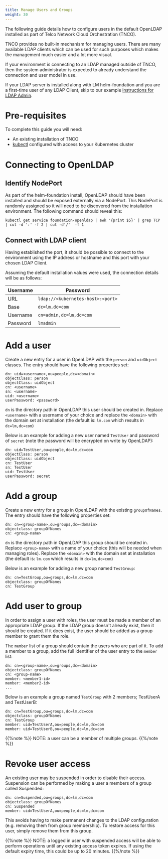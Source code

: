 ```yaml
---
title: Manage Users and Groups
weight: 30
---
```


The following guide details how to configure users in the default OpenLDAP installed as part of Telco Network Cloud Orchestration (TNCO). 

TNCO provides no built-in mechanism for managing users. There are many available LDAP clients which can be used for such purposes which makes the management much easier and a lot more visual.

If your environment is connecting to an LDAP managed outside of TNCO, then the system administrator is expected to already understand the connection and user model in use.

If your LDAP server is installed along with LM helm-foundation and you are a first-time user of any LDAP Client, skip to our example [instructions for LDAP Admin](/user-guides/administration/security/users-ldap-admin).

# Pre-requisites

To complete this guide you will need:

- An existing installation of TNCO
- [kubectl](https://kubernetes.io/docs/tasks/tools/install-kubectl/) configured with access to your Kubernetes cluster

# Connecting to OpenLDAP

## Identify NodePort

As part of the helm-foundation install, OpenLDAP should have been installed and should be exposed externally via a NodePort. This NodePort is randomly assigned so it will need to be discovered from the installation environment. The following command should reveal this:
 
```
kubectl get service foundation-openldap | awk '{print $5}' | grep TCP | cut -d ':' -f 2 | cut -d'/'  -f 1
```
 
##  Connect with LDAP client

Having established the port, it should be possible to connect to the environment using the IP address or hostname and this port with your chosen LDAP Client.  

Assuming the default installation values were used, the connection details will be as follows:

| Username | Password                          |
| -------- | --------------------------------- |
| URL      | `ldap://<kubernetes-host>:<port>` |
| Base     | `dc=lm,dc=com`                    |
| Username | `cn=admin,dc=lm,dc=com`           |
| Password | `lmadmin`                         |

# Add a user

Create a new entry for a user in OpenLDAP with the `person` and `uidObject` classes. The entry should have the following properties set:

```
dn: uid=<username>,ou=people,dc=<domain>
objectClass: person
objectClass: uidObject
cn: <username>
sn: <username>
uid: <username>
userPassword: <password>
```

`dn` is the directory path in OpenLDAP this user should be created in. Replace `<username>` with a username of your choice and replace the `<domain>` with the domain set at installation (the default is: `lm.com` which results in `dc=lm,dc=com`)

Below is an example for adding a new user named `TestUser` and password of `secret` (note the password will be encrypted on write by OpenLDAP):

```
dn: uid=TestUser,ou=people,dc=lm,dc=com
objectClass: person
objectClass: uidObject
cn: TestUser
sn: TestUser
uid: TestUser
userPassword: secret
```

# Add a group

Create a new entry for a group in OpenLDAP with the existing `groupOfNames`. The entry should have the following properties set:

```
dn: cn=<group-name>,ou=groups,dc=<domain>
objectclass: groupOfNames
cn: <group-name>
```

`dn` is the directory path in OpenLDAP this group should be created in. Replace `<group-name>` with a name of your choice (this will be needed when managing roles). Replace the `<domain>` with the domain set at installation (the default is: `lm.com` which results in `dc=lm,dc=com`)

Below is an example for adding a new group named `TestGroup`:

```
dn: cn=TestGroup,ou=groups,dc=lm,dc=com
objectclass: groupOfNames
cn: TestGroup
```

# Add user to group

In order to assign a user with roles, the user must be made a member of an appropriate LDAP group. If the LDAP group doesn't already exist, then it should be created. If it does exist, the user should be added as a group member to grant them the role.

The `member` list of a group should contain the users who are part of it. To add a member to a group, add the full identifier of the user entry to the `member` list:

```
dn: cn=<group-name>,ou=groups,dc=<domain>
objectclass: groupOfNames
cn: <group-name>
member: <member1-id>
member: <member2-id>
...
```

Below is an example a group named `TestGroup` with 2 members; TestUserA and TestUserB:

```
dn: cn=TestGroup,ou=groups,dc=lm,dc=com
objectclass: groupOfNames
cn: TestGroup
member: uid=TestUserA,ou=people,dc=lm,dc=com
member: uid=TestUserB,ou=people,dc=lm,dc=com
```

{{%note %}}
NOTE: a user can be a member of multiple groups.
{{%/note %}}

# Revoke user access

An existing user may be suspended in order to disable their access. Suspension can be performed by making a user a members of a group called Suspended:

```
dn: cn=Suspended,ou=groups,dc=lm,dc=com
objectclass: groupOfNames
cn: Suspended
member: uid=TestUserA,ou=people,dc=lm,dc=com
```

This avoids having to make permanent changes to the LDAP configuration (e.g. removing them from group membership). To restore access for this user, simply remove them from this group.

{{%note %}}
NOTE: a logged in user with suspended access will be able to perform operations until any existing access token expires. If using the default expiry time, this could be up to 20 minutes.
{{%/note %}}
